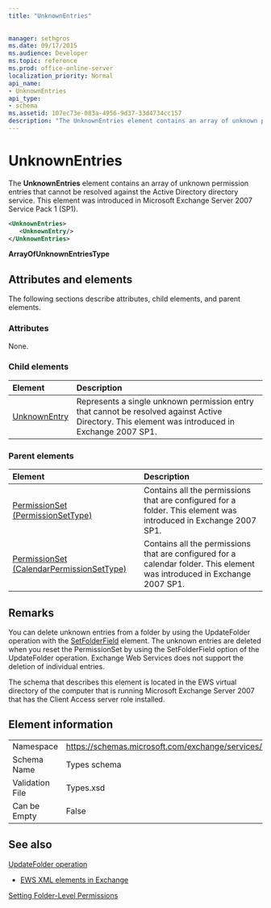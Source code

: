 ```yaml
---
title: "UnknownEntries"
 
 
manager: sethgros
ms.date: 09/17/2015
ms.audience: Developer
ms.topic: reference
ms.prod: office-online-server
localization_priority: Normal
api_name:
- UnknownEntries
api_type:
- schema
ms.assetid: 107ec73e-083a-4956-9d37-33d4734cc157
description: "The UnknownEntries element contains an array of unknown permission entries that cannot be resolved against the Active Directory directory service. This element was introduced in Microsoft Exchange Server 2007 Service Pack 1 (SP1)."
---
```


# UnknownEntries

The **UnknownEntries** element contains an array of unknown permission entries that cannot be resolved against the Active Directory directory service. This element was introduced in Microsoft Exchange Server 2007 Service Pack 1 (SP1). 
  
```xml
<UnknownEntries>
   <UnknownEntry/>
</UnknownEntries>
```

 **ArrayOfUnknownEntriesType**
## Attributes and elements

The following sections describe attributes, child elements, and parent elements.
  
### Attributes

None.
  
### Child elements

|**Element**|**Description**|
|:-----|:-----|
|[UnknownEntry](unknownentry.md) <br/> |Represents a single unknown permission entry that cannot be resolved against Active Directory. This element was introduced in Exchange 2007 SP1.  <br/> |
   
### Parent elements

|**Element**|**Description**|
|:-----|:-----|
|[PermissionSet (PermissionSetType)](permissionset-permissionsettype.md) <br/> |Contains all the permissions that are configured for a folder. This element was introduced in Exchange 2007 SP1.  <br/> |
|[PermissionSet (CalendarPermissionSetType)](permissionset-calendarpermissionsettype.md) <br/> |Contains all the permissions that are configured for a calendar folder. This element was introduced in Exchange 2007 SP1.  <br/> |
   
## Remarks

You can delete unknown entries from a folder by using the UpdateFolder operation with the [SetFolderField](setfolderfield.md) element. The unknown entries are deleted when you reset the PermissionSet by using the SetFolderField option of the UpdateFolder operation. Exchange Web Services does not support the deletion of individual entries. 
  
The schema that describes this element is located in the EWS virtual directory of the computer that is running Microsoft Exchange Server 2007 that has the Client Access server role installed.
  
## Element information

|||
|:-----|:-----|
|Namespace  <br/> |https://schemas.microsoft.com/exchange/services/2006/types  <br/> |
|Schema Name  <br/> |Types schema  <br/> |
|Validation File  <br/> |Types.xsd  <br/> |
|Can be Empty  <br/> |False  <br/> |
   
## See also



[UpdateFolder operation](updatefolder-operation.md)


- [EWS XML elements in Exchange](ews-xml-elements-in-exchange.md)


[Setting Folder-Level Permissions](http://msdn.microsoft.com/library/c7530e86-5112-401c-b10a-9c054ae59f07%28Office.15%29.aspx)

